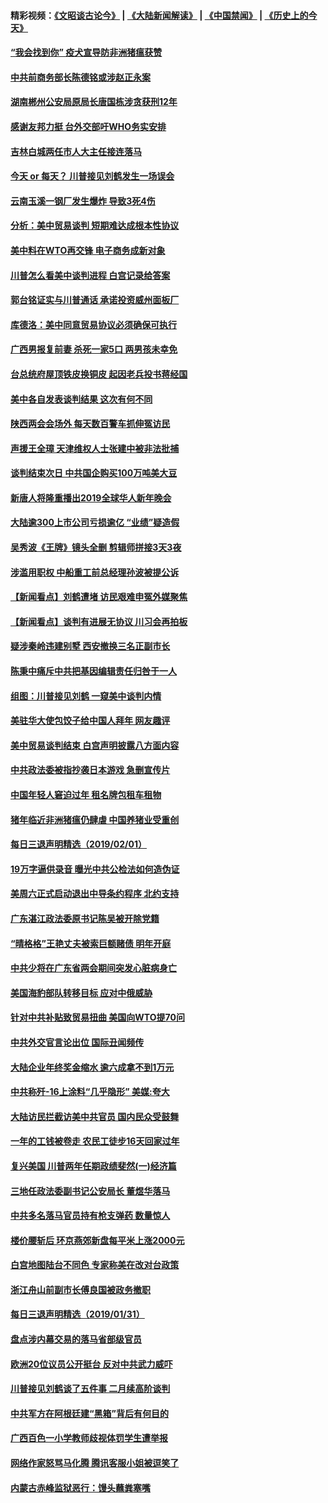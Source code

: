 #### 精彩视频：[《文昭谈古论今》](https://github.com/gfw-breaker/wenzhao) | [《大陆新闻解读》](https://github.com/gfw-breaker/ntdtv-comedy) | [《中国禁闻》](https://github.com/gfw-breaker/ntdtv-news) | [《历史上的今天》](https://github.com/gfw-breaker/today-in-history) 

#### [“我会找到你” 疫犬宣导防非洲猪瘟获赞](../pages/nsc413/n11019874.md?t=02020930) 

#### [中共前商务部长陈德铭或涉赵正永案](../pages/nsc413/n11019841.md?t=02020930) 

#### [湖南郴州公安局原局长唐国栋涉贪获刑12年](../pages/nsc413/n11019821.md?t=02020930) 

#### [感谢友邦力挺 台外交部吁WHO务实安排](../pages/nsc413/n11019777.md?t=02020930) 

#### [吉林白城两任市人大主任接连落马](../pages/nsc413/n11019787.md?t=02020930) 

#### [今天 or 每天？ 川普接见刘鹤发生一场误会](../pages/nsc413/n11019602.md?t=02020930) 

#### [云南玉溪一钢厂发生爆炸 导致3死4伤](../pages/nsc413/n11019587.md?t=02020930) 

#### [分析：美中贸易谈判 短期难达成根本性协议](../pages/nsc413/n11019322.md?t=02020930) 

#### [美中料在WTO再交锋 电子商务成新对象](../pages/nsc413/n11018959.md?t=02020930) 

#### [川普怎么看美中谈判进程 白宫记录给答案](../pages/nsc413/n11019682.md?t=02020930) 

#### [郭台铭证实与川普通话 承诺投资威州面板厂](../pages/nsc413/n11019491.md?t=02020930) 

#### [库德洛：美中同意贸易协议必须确保可执行](../pages/nsc413/n11019036.md?t=02020930) 

#### [广西男报复前妻 杀死一家5口 两男孩未幸免](../pages/nsc413/n11019449.md?t=02020930) 

#### [台总统府屋顶铁皮换铜皮 起因老兵投书蒋经国](../pages/nsc413/n11019420.md?t=02020930) 

#### [美中各自发表谈判结果 这次有何不同](../pages/nsc413/n11019114.md?t=02020930) 

#### [陕西两会会场外 每天数百警车抓伸冤访民](../pages/nsc413/n11017593.md?t=02020930) 

#### [声援王全璋 天津维权人士张建中被非法批捕](../pages/nsc413/n11019356.md?t=02020930) 

#### [谈判结束次日 中共国企购买100万吨美大豆](../pages/nsc413/n11019167.md?t=02020930) 

#### [新唐人将隆重播出2019全球华人新年晚会](../pages/nsc413/n11016043.md?t=02020930) 

#### [大陆逾300上市公司亏损逾亿 “业绩”疑造假](../pages/nsc413/n11018923.md?t=02020930) 

#### [吴秀波《王牌》镜头全删 剪辑师拼接3天3夜](../pages/nsc413/n11018575.md?t=02020930) 

#### [涉滥用职权 中船重工前总经理孙波被提公诉](../pages/nsc413/n11018912.md?t=02020930) 

#### [【新闻看点】刘鹤遭堵 访民艰难申冤外媒聚焦](../pages/nsc413/n11018716.md?t=02020930) 

#### [【新闻看点】谈判有进展无协议 川习会再拍板](../pages/nsc413/n11018718.md?t=02020930) 

#### [疑涉秦岭违建别墅 西安撤换三名正副市长](../pages/nsc413/n11018753.md?t=02020930) 

#### [陈秉中痛斥中共把基因编辑责任归咎于一人](../pages/nsc413/n11018750.md?t=02020930) 

#### [组图：川普接见刘鹤 一窥美中谈判内情](../pages/nsc413/n11018301.md?t=02020930) 

#### [美驻华大使包饺子给中国人拜年 网友趣评](../pages/nsc413/n11018697.md?t=02020930) 

#### [美中贸易谈判结束 白宫声明披露八方面内容](../pages/nsc413/n11018681.md?t=02020930) 

#### [中共政法委被指抄袭日本游戏 急删宣传片](../pages/nsc413/n11018585.md?t=02020930) 

#### [中国年轻人窘迫过年 租名牌包租车租物](../pages/nsc413/n11018548.md?t=02020930) 

#### [猪年临近非洲猪瘟仍肆虐 中国养猪业受重创](../pages/nsc413/n11018348.md?t=02020930) 

#### [每日三退声明精选（2019/02/01）](../pages/nsc413/n11018525.md?t=02020930) 

#### [19万字逼供录音 曝光中共公检法如何造伪证](../pages/nsc413/n11018253.md?t=02020930) 

#### [美周六正式启动退出中导条约程序 北约支持](../pages/nsc413/n11018405.md?t=02020930) 


#### [广东湛江政法委原书记陈吴被开除党籍](../pages/nsc413/n11017717.md?t=02020930) 

#### [“晴格格”王艳丈夫被索巨额赌债 明年开庭](../pages/nsc413/n11017521.md?t=02020930) 

#### [中共少将在广东省两会期间突发心脏病身亡](../pages/nsc413/n11017463.md?t=02020930) 

#### [美国海豹部队转移目标 应对中俄威胁](../pages/nsc413/n11017801.md?t=02020930) 

#### [针对中共补贴致贸易扭曲 美国向WTO提70问](../pages/nsc413/n11017596.md?t=02020930) 

#### [中共外交官言论出位 国际丑闻频传](../pages/nsc413/n11017622.md?t=02020930) 

#### [大陆企业年终奖金缩水 逾六成拿不到1万元](../pages/nsc413/n11017185.md?t=02020930) 

#### [中共称歼-16上涂料“几乎隐形” 美媒:夸大](../pages/nsc413/n11017535.md?t=02020930) 

#### [大陆访民拦截访美中共官员 国内民众受鼓舞](../pages/nsc413/n11016964.md?t=02020930) 

#### [一年的工钱被卷走 农民工徒步16天回家过年](../pages/nsc413/n11017251.md?t=02020930) 

#### [复兴美国 川普两年任期政绩斐然(一)经济篇](../pages/nsc413/n11016366.md?t=02020930) 

#### [三地任政法委副书记公安局长 董煜华落马](../pages/nsc413/n11013583.md?t=02020930) 

#### [中共多名落马官员持有枪支弹药 数量惊人](../pages/nsc413/n11017112.md?t=02020930) 

#### [楼价腰斩后 环京燕郊新盘每平米上涨2000元](../pages/nsc413/n11016734.md?t=02020930) 

#### [白宫地图陆台不同色 专家称美在改对台政策](../pages/nsc413/n11017035.md?t=02020930) 

#### [浙江舟山前副市长傅良国被政务撤职](../pages/nsc413/n11017161.md?t=02020930) 

#### [每日三退声明精选（2019/01/31）](../pages/nsc413/n11017141.md?t=02020930) 

#### [盘点涉内幕交易的落马省部级官员](../pages/nsc413/n11016582.md?t=02020930) 

#### [欧洲20位议员公开挺台 反对中共武力威吓](../pages/nsc413/n11016946.md?t=02020930) 

#### [川普接见刘鹤谈了五件事 二月续高阶谈判](../pages/nsc413/n11016767.md?t=02020930) 

#### [中共军方在阿根廷建“黑箱”背后有何目的](../pages/nsc413/n11016689.md?t=02020930) 

#### [广西百色一小学教师歧视体罚学生遭举报](../pages/nsc413/n11016643.md?t=02020930) 

#### [网络作家怒骂马化腾 腾讯客服小姐被逗笑了](../pages/nsc413/n11016663.md?t=02020930) 

#### [内蒙古赤峰监狱恶行：馒头蘸粪塞嘴](../pages/nsc413/n11016318.md?t=02020930) 

